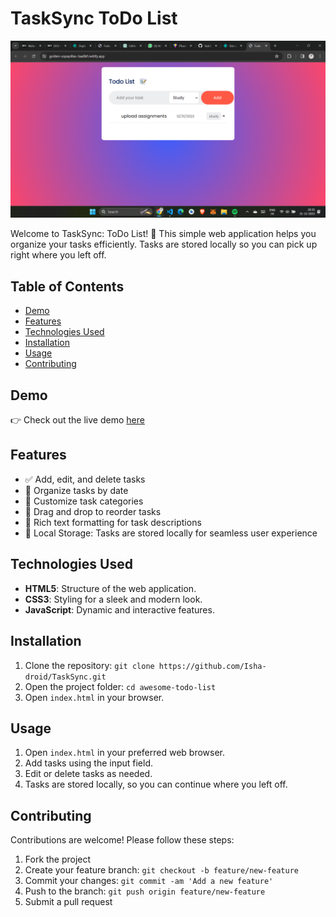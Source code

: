 # TaskSync ToDo List

<p align="center">
  <img src="Screenshot (193).png" alt="Awesome ToDo List Demo" width="800">
</p>
Welcome to TaskSync: ToDo List! 🚀 This simple web application helps you organize your tasks efficiently. Tasks are stored locally so you can pick up right where you left off.

## Table of Contents

- [Demo](#demo)
- [Features](#features)
- [Technologies Used](#technologies-used)
- [Installation](#installation)
- [Usage](#usage)
- [Contributing](#contributing)

## Demo

👉 Check out the live demo [here](https://golden-sopapillas-3aa0bf.netlify.app/)


## Features

- ✅ Add, edit, and delete tasks
- 📅 Organize tasks by date
- 🌈 Customize task categories
- 🔄 Drag and drop to reorder tasks
- 📝 Rich text formatting for task descriptions
- 💾 Local Storage: Tasks are stored locally for seamless user experience

## Technologies Used

- **HTML5**: Structure of the web application.
- **CSS3**: Styling for a sleek and modern look.
- **JavaScript**: Dynamic and interactive features.

## Installation

1. Clone the repository: `git clone https://github.com/Isha-droid/TaskSync.git`
2. Open the project folder: `cd awesome-todo-list`
3. Open `index.html` in your browser.

## Usage

1. Open `index.html` in your preferred web browser.
2. Add tasks using the input field.
3. Edit or delete tasks as needed.
4. Tasks are stored locally, so you can continue where you left off.

## Contributing

Contributions are welcome! Please follow these steps:

1. Fork the project
2. Create your feature branch: `git checkout -b feature/new-feature`
3. Commit your changes: `git commit -am 'Add a new feature'`
4. Push to the branch: `git push origin feature/new-feature`
5. Submit a pull request

